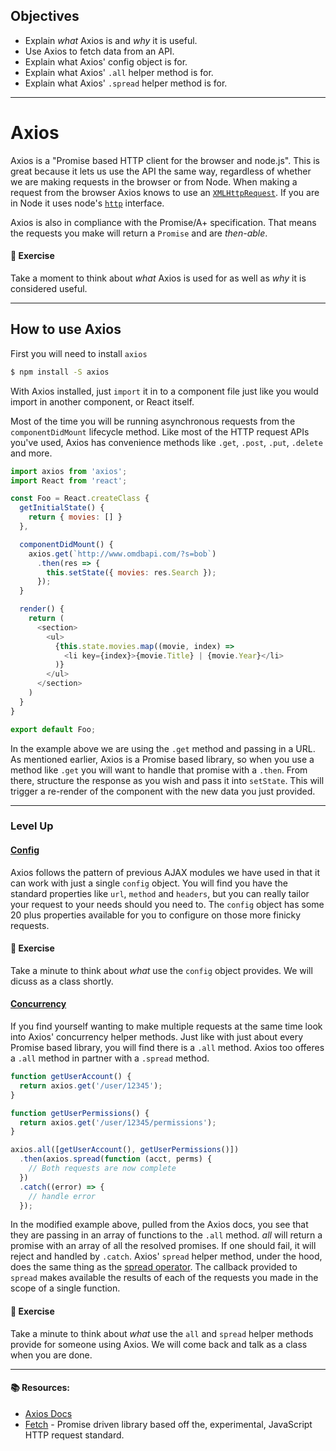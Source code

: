 ## Objectives

- Explain *what* Axios is and *why* it is useful.
- Use Axios to fetch data from an API.
- Explain what Axios' config object is for.
- Explain what Axios' `.all` helper method is for.
- Explain what Axios' `.spread` helper method is for.

<hr />

# Axios

Axios is a "Promise based HTTP client for the browser and node.js".
This is great because it lets us use the API the same way,
regardless of whether we are making requests in the browser or from Node.
When making a request from the browser Axios knows to use an [`XMLHttpRequest`](https://developer.mozilla.org/en-US/docs/Web/API/XMLHttpRequest).
If you are in Node it uses node's [`http`](https://nodejs.org/docs/latest-v5.x/api/http.html#http_http) interface.

Axios is also in compliance with the Promise/A+ specification.
That means the requests you make will return a `Promise` and are *then-able*.

#### 💪 Exercise

Take a moment to think about *what* Axios is used for as well as *why* it is considered useful.

<hr />

## How to use Axios

First you will need to install `axios`

```sh
$ npm install -S axios
```

With Axios installed, just `import` it in to a component file just like you would import in another component, or React itself.

Most of the time you will be running asynchronous requests from the `componentDidMount` lifecycle method.
Like most of the HTTP request APIs you've used, Axios has convenience methods like `.get`, `.post`, `.put`, `.delete` and more.

```js
import axios from 'axios';
import React from 'react';

const Foo = React.createClass {
  getInitialState() {
    return { movies: [] }
  },

  componentDidMount() {
    axios.get(`http://www.omdbapi.com/?s=bob`)
      .then(res => {
        this.setState({ movies: res.Search });
      });
  }

  render() {
    return (
      <section>
        <ul>
          {this.state.movies.map((movie, index) =>
            <li key={index}>{movie.Title} | {movie.Year}</li>
          )}
        </ul>
      </section>
    )
  }
}

export default Foo;
```

In the example above we are using the `.get` method and passing in a URL.
As mentioned earlier, Axios is a Promise based library, so when you use a method like `.get` you will want to handle that promise with a `.then`.
From there, structure the response as you wish and pass it into `setState`.
This will trigger a re-render of the component with the new data you just provided.

<hr />

### Level Up

#### [Config](https://github.com/mzabriskie/axios#request-config)

Axios follows the pattern of previous AJAX modules we have used in that it can work with just a single `config` object.
You will find you have the standard properties like `url`, `method` and `headers`, but you can really tailor your request to your needs should you need to.
The `config` object has some 20 plus properties available for you to configure on those more finicky requests.

#### 💪 Exercise

Take a minute to think about *what* use the `config` object provides. We will dicuss as a class shortly.

#### [Concurrency](https://github.com/mzabriskie/axios#concurrency)

If you find yourself wanting to make multiple requests at the same time look into Axios' concurrency helper methods.
Just like with just about every Promise based library, you will find there is a `.all` method.
Axios too offeres a `.all` method in partner with a `.spread` method.

```js
function getUserAccount() {
  return axios.get('/user/12345');
}

function getUserPermissions() {
  return axios.get('/user/12345/permissions');
}

axios.all([getUserAccount(), getUserPermissions()])
  .then(axios.spread(function (acct, perms) {
    // Both requests are now complete
  })
  .catch((error) => {
    // handle error
  });
```

In the modified example above, pulled from the Axios docs, you see that they are passing in an array of functions to the `.all` method.
*all* will return a promise with an array of all the resolved promises.
If one should fail, it will reject and handled by `.catch`.
Axios' `spread` helper method, under the hood, does the same thing as the [spread operator](https://developer.mozilla.org/en-US/docs/Web/JavaScript/Reference/Operators/Spread_operator).
The callback provided to `spread` makes available the results of each of the requests you made in the scope of a single function.

#### 💪 Exercise

Take a minute to think about *what* use the `all` and `spread` helper methods provide for someone using Axios.
We will come back and talk as a class when you are done.

<hr />

#### 📚 Resources:

* [Axios Docs](https://github.com/mzabriskie/axios)
* [Fetch](https://github.com/github/fetch) - Promise driven library based off the, experimental, JavaScript HTTP request standard.
